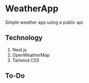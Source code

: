 # WeatherApp
Simple weather app using a public api.


## Technology
  1. Next.js
  2. OpenWeatherMap
  3. Tailwind CSS
  

## To-Do
